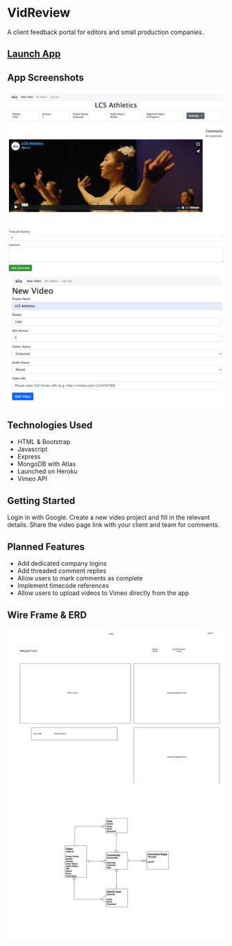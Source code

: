 # VidReview

A client feedback portal for editors and small production companies.

## [Launch App](https://video-reviewer-app.herokuapp.com/)

## App Screenshots

![video page](screenshots/screen_videoproj.png)
![add video page](screenshots/screen_newvideo.png)

## Technologies Used

- HTML & Bootstrap
- Javascript
- Express
- MongoDB with Atlas
- Launched on Heroku
- Vimeo API

## Getting Started

Login in with Google.
Create a new video project and fill in the relevant details.
Share the video page link with your client and team for comments.

## Planned Features

- Add dedicated company logins
- Add threaded comment replies
- Allow users to mark comments as complete
- Implement timecode references
- Allow users to upload videos to Vimeo directly from the app

## Wire Frame & ERD

![Early Wireframe](screenshots/Wireframe.png)
![ERD](screenshots/ERD.png)
